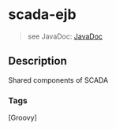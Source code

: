 # scada-ejb
> see JavaDoc: [JavaDoc](docs/javadoc/index.html)

## Description
Shared components of SCADA

### Tags
[Groovy]
